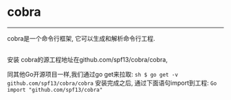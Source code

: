 # cobra 
--- 
cobra是一个命令行框架, 它可以生成和解析命令行工程.
## 
安装 
cobra的源工程地址在github.com\/spf13\/cobra\/cobra,

同其他Go开源项目一样,我们通过go get来拉取: 
 `sh $ go get -v github.com/spf13/cobra/cobra` 
安装完成之后, 通过下面语句import到工程:
 `Go import "github.com/spf13/cobra"`

